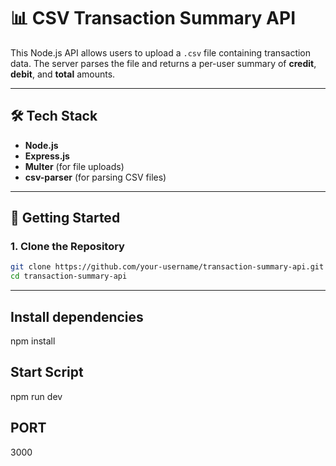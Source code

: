 # 📊 CSV Transaction Summary API

This Node.js API allows users to upload a `.csv` file containing transaction data. The server parses the file and returns a per-user summary of **credit**, **debit**, and **total** amounts.

---

## 🛠 Tech Stack

- **Node.js**
- **Express.js**
- **Multer** (for file uploads)
- **csv-parser** (for parsing CSV files)

---

## 🚀 Getting Started

### 1. Clone the Repository

```bash
git clone https://github.com/your-username/transaction-summary-api.git
cd transaction-summary-api
```

---

## Install dependencies

npm install

## Start Script

npm run dev

## PORT

3000
